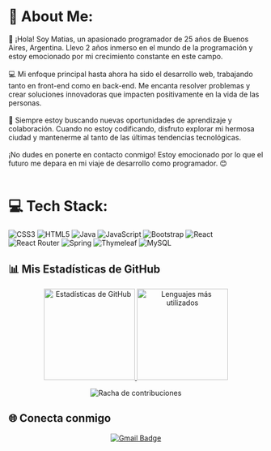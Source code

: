 # 💫 About Me:
👋 ¡Hola! Soy Matias,  un apasionado programador de 25 años de Buenos Aires, Argentina. Llevo 2 años inmerso en el mundo de la programación y estoy emocionado por mi crecimiento constante en este campo.<br><br>💻 Mi enfoque principal hasta ahora ha sido el desarrollo web, trabajando tanto en front-end como en back-end. Me encanta resolver problemas y crear soluciones innovadoras que impacten positivamente en la vida de las personas.<br><br>🌟 Siempre estoy buscando nuevas oportunidades de aprendizaje y colaboración. Cuando no estoy codificando, disfruto explorar mi hermosa ciudad y mantenerme al tanto de las últimas tendencias tecnológicas.<br><br>¡No dudes en ponerte en contacto conmigo! Estoy emocionado por lo que el futuro me depara en mi viaje de desarrollo como programador. 😊<br><br>



# 💻 Tech Stack:
![CSS3](https://img.shields.io/badge/css3-%231572B6.svg?style=for-the-badge&logo=css3&logoColor=white) ![HTML5](https://img.shields.io/badge/html5-%23E34F26.svg?style=for-the-badge&logo=html5&logoColor=white) ![Java](https://img.shields.io/badge/java-%23ED8B00.svg?style=for-the-badge&logo=java&logoColor=white) ![JavaScript](https://img.shields.io/badge/javascript-%23323330.svg?style=for-the-badge&logo=javascript&logoColor=%23F7DF1E) ![Bootstrap](https://img.shields.io/badge/bootstrap-%23563D7C.svg?style=for-the-badge&logo=bootstrap&logoColor=white) ![React](https://img.shields.io/badge/react-%2320232a.svg?style=for-the-badge&logo=react&logoColor=%2361DAFB) ![React Router](https://img.shields.io/badge/React_Router-CA4245?style=for-the-badge&logo=react-router&logoColor=white) ![Spring](https://img.shields.io/badge/spring-%236DB33F.svg?style=for-the-badge&logo=spring&logoColor=white) ![Thymeleaf](https://img.shields.io/badge/Thymeleaf-%23005C0F.svg?style=for-the-badge&logo=Thymeleaf&logoColor=white) ![MySQL](https://img.shields.io/badge/mysql-%2300f.svg?style=for-the-badge&logo=mysql&logoColor=white)



## 📊 Mis Estadísticas de GitHub


<p align="center">
  <!-- Estadísticas Generales de GitHub -->
  <a href="https://github.com/Mat-Insaurralde">
    <img height="180em" src="https://github-readme-stats.vercel.app/api?username=Mat-Insaurralde&show_icons=true&theme=dark&count_private=true&include_all_commits=true&bg_color=1E1E1E&hide_border=true" alt="Estadísticas de GitHub"/>
    <!-- Lenguajes más Utilizados -->
    <img height="180em" src="https://github-readme-stats.vercel.app/api/top-langs/?username=Mat-Insaurralde&layout=compact&langs_count=8&theme=dark&bg_color=1E1E1E&hide_border=true" alt="Lenguajes más utilizados"/>
  </a>
</p>

<p align="center">
  <!-- Racha de Contribuciones -->
  <img src="https://github-readme-streak-stats.herokuapp.com/?user=Mat-Insaurralde&theme=dark&hide_border=true&stroke=FFFFFF&background=1E1E1E" alt="Racha de contribuciones"/>
</p>

## 🌐 Conecta conmigo

<p align="center">
  <a href="mailto:tucorreo@gmail.com">
    <img src="https://img.shields.io/badge/Contacto-Gmail%20tucorreo@gmail.com-blue?style=for-the-badge&logo=gmail&logoColor=white" alt="Gmail Badge"/>
  </a>
</p>
